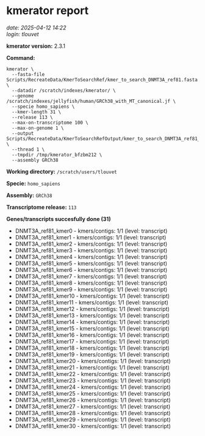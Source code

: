 # kmerator report
*date: 2025-04-12 14:22*  
*login: tlouvet*

**kmerator version:** 2.3.1

**Command:**

```
kmerator \
  --fasta-file Scripts/RecreateData/KmerToSearchRef/kmer_to_search_DNMT3A_ref81.fasta \
  --datadir /scratch/indexes/kmerator/ \
  --genome /scratch/indexes/jellyfish/human/GRCh38_with_MT_canonical.jf \
  --specie homo_sapiens \
  --kmer-length 31 \
  --release 113 \
  --max-on-transcriptome 100 \
  --max-on-genome 1 \
  --output Scripts/RecreateData/KmerToSearchRefOutput/kmer_to_search_DNMT3A_ref81_output \
  --thread 1 \
  --tmpdir /tmp/kmerator_bfzbm212 \
  --assembly GRCh38
```

**Working directory:** `/scratch/users/tlouvet`

**Specie:** `homo_sapiens`

**Assembly:** `GRCh38`

**Transcriptome release:** `113`

**Genes/transcripts succesfully done (31)**

- DNMT3A_ref81_kmer0 - kmers/contigs: 1/1 (level: transcript)
- DNMT3A_ref81_kmer1 - kmers/contigs: 1/1 (level: transcript)
- DNMT3A_ref81_kmer2 - kmers/contigs: 1/1 (level: transcript)
- DNMT3A_ref81_kmer3 - kmers/contigs: 1/1 (level: transcript)
- DNMT3A_ref81_kmer4 - kmers/contigs: 1/1 (level: transcript)
- DNMT3A_ref81_kmer5 - kmers/contigs: 1/1 (level: transcript)
- DNMT3A_ref81_kmer6 - kmers/contigs: 1/1 (level: transcript)
- DNMT3A_ref81_kmer7 - kmers/contigs: 1/1 (level: transcript)
- DNMT3A_ref81_kmer8 - kmers/contigs: 1/1 (level: transcript)
- DNMT3A_ref81_kmer9 - kmers/contigs: 1/1 (level: transcript)
- DNMT3A_ref81_kmer10 - kmers/contigs: 1/1 (level: transcript)
- DNMT3A_ref81_kmer11 - kmers/contigs: 1/1 (level: transcript)
- DNMT3A_ref81_kmer12 - kmers/contigs: 1/1 (level: transcript)
- DNMT3A_ref81_kmer13 - kmers/contigs: 1/1 (level: transcript)
- DNMT3A_ref81_kmer14 - kmers/contigs: 1/1 (level: transcript)
- DNMT3A_ref81_kmer15 - kmers/contigs: 1/1 (level: transcript)
- DNMT3A_ref81_kmer16 - kmers/contigs: 1/1 (level: transcript)
- DNMT3A_ref81_kmer17 - kmers/contigs: 1/1 (level: transcript)
- DNMT3A_ref81_kmer18 - kmers/contigs: 1/1 (level: transcript)
- DNMT3A_ref81_kmer19 - kmers/contigs: 1/1 (level: transcript)
- DNMT3A_ref81_kmer20 - kmers/contigs: 1/1 (level: transcript)
- DNMT3A_ref81_kmer21 - kmers/contigs: 1/1 (level: transcript)
- DNMT3A_ref81_kmer22 - kmers/contigs: 1/1 (level: transcript)
- DNMT3A_ref81_kmer23 - kmers/contigs: 1/1 (level: transcript)
- DNMT3A_ref81_kmer24 - kmers/contigs: 1/1 (level: transcript)
- DNMT3A_ref81_kmer25 - kmers/contigs: 1/1 (level: transcript)
- DNMT3A_ref81_kmer26 - kmers/contigs: 1/1 (level: transcript)
- DNMT3A_ref81_kmer27 - kmers/contigs: 1/1 (level: transcript)
- DNMT3A_ref81_kmer28 - kmers/contigs: 1/1 (level: transcript)
- DNMT3A_ref81_kmer29 - kmers/contigs: 1/1 (level: transcript)
- DNMT3A_ref81_kmer30 - kmers/contigs: 1/1 (level: transcript)
